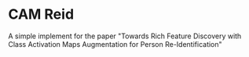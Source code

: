# CAM Reid

A simple implement for the paper "Towards Rich Feature Discovery with Class Activation Maps Augmentation for Person Re-Identification"

